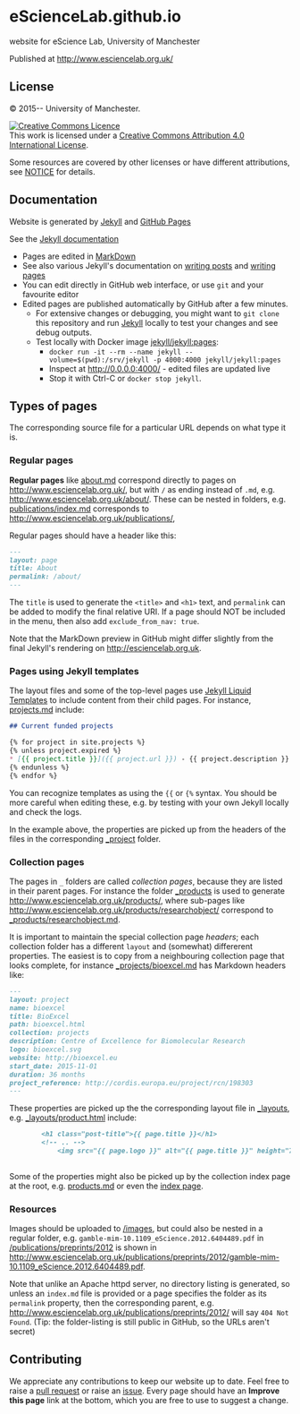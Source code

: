 # eScienceLab.github.io

website for eScience Lab, University of Manchester


Published at http://www.esciencelab.org.uk/

## License

&copy; 2015-- University of Manchester.

<a rel="license" href="http://creativecommons.org/licenses/by/4.0/"><img alt="Creative Commons Licence" style="border-width:0" src="https://i.creativecommons.org/l/by/4.0/88x31.png" /></a><br />This work is licensed under a <a rel="license" href="http://creativecommons.org/licenses/by/4.0/">Creative Commons Attribution 4.0 International License</a>.
</div>

Some resources are covered by other licenses or have different attributions, see [NOTICE](NOTICE) for details.

## Documentation

Website is generated by  [Jekyll](http://jekyllrb.com/d) and [GitHub Pages](https://pages.github.com/)

See the [Jekyll documentation](http://jekyllrb.com/docs/home/)

* Pages are edited in [MarkDown](https://daringfireball.net/projects/markdown/)
 * See also various Jekyll's documentation on [writing posts](http://jekyllrb.com/docs/posts/) and [writing pages](http://jekyllrb.com/docs/pages/)
* You can edit directly in GitHub web interface, or use `git` and your favourite editor
* Edited pages are published automatically by GitHub after a few minutes.
  * For extensive changes or debugging, you might want to `git clone` this repository and run [Jekyll](http://jekyllrb.com/) locally to test your changes and see debug outputs.
  * Test locally with Docker image [jekyll/jekyll:pages](https://hub.docker.com/r/jekyll/jekyll/):
    * `docker run -it --rm --name jekyll --volume=$(pwd):/srv/jekyll -p 4000:4000 jekyll/jekyll:pages`
    * Inspect at http://0.0.0.0:4000/ - edited files are updated live
    * Stop it with Ctrl-C or `docker stop jekyll`.

## Types of pages

The corresponding source file for a particular URL depends on what type it is.

### Regular pages

**Regular pages** like [about.md](about.md) correspond directly to pages on http://www.esciencelab.org.uk/, but with `/` as ending instead of `.md`, e.g. http://www.esciencelab.org.uk/about/.  These can be nested in folders, e.g.
[publications/index.md](publications/index.md) corresponds to http://www.esciencelab.org.uk/publications/,

Regular pages should have a header like this:

```markdown
---
layout: page
title: About
permalink: /about/
---
```

The `title` is used to generate the `<title>` and `<h1>` text, and `permalink` can be added to modify the final relative URI. If a page should NOT be included in the menu, then also add `exclude_from_nav: true`. 

Note that the MarkDown preview in GitHub might differ slightly from the final Jekyll's rendering on http://esciencelab.org.uk.


### Pages using Jekyll templates

The layout files and some of the top-level pages use [Jekyll Liquid Templates](https://jekyllrb.com/docs/templates/) to include content from their child pages.  For instance, [projects.md](projects.md) include:

```markdown
## Current funded projects

{% for project in site.projects %}
{% unless project.expired %}
* [{{ project.title }}]({{ project.url }}) - {{ project.description }}
{% endunless %}
{% endfor %}
```

You can recognize templates as using the `{{` or `{%` syntax. You should be more careful when editing 
these, e.g. by testing with your own Jekyll locally and check the logs.

In the example above, the properties are picked up from the headers of the 
files in the corresponding [_project](_project) folder. 


### Collection pages

The pages in `_` folders are called *collection pages*, because they are listed in their parent pages. For instance the folder [_products](_products) is used to generate http://www.esciencelab.org.uk/products/, where sub-pages like http://www.esciencelab.org.uk/products/researchobject/ correspond to [_products/researchobject.md](_products/researchobject.md).

It is important to maintain the special collection page _headers_; each collection folder has a different `layout` and (somewhat) differerent properties. The easiest is to copy from a neighbouring collection page that looks complete, for instance  [_projects/bioexcel.md](_projects/bioexcel.md) has Markdown headers like:

```markdown
---
layout: project
name: bioexcel
title: BioExcel
path: bioexcel.html
collection: projects
description: Centre of Excellence for Biomolecular Research
logo: bioexcel.svg
website: http://bioexcel.eu
start_date: 2015-11-01
duration: 36 months
project_reference: http://cordis.europa.eu/project/rcn/198303
---
```

These properties are picked up the the corresponding layout file in [_layouts](_layouts), e.g. [_layouts/product.html](_layouts/product.html) include:

```markdown
        <h1 class="post-title">{{ page.title }}</h1>
        <!-- .. -->
            <img src="{{ page.logo }}" alt="{{ page.title }}" height="75" max-height="100">
        
```

Some of the properties might also be picked up by the collection index page at the root, e.g. [products.md](products.md) or even the [index page](index.md).


### Resources

Images should be uploaded to [/images](/images), but could also be nested in a regular folder, e.g.
`gamble-mim-10.1109_eScience.2012.6404489.pdf` in [/publications/preprints/2012](/publications/preprints/2012) is shown in http://www.esciencelab.org.uk/publications/preprints/2012/gamble-mim-10.1109_eScience.2012.6404489.pdf. 

Note that unlike an Apache httpd server, no directory listing is generated, so unless an `index.md` file is provided or a page specifies the folder as its `permalink` property, then the corresponding parent, e.g. http://www.esciencelab.org.uk/publications/preprints/2012/ will say `404 Not Found`.  (Tip: the folder-listing is still public in GitHub, so the URLs aren't secret)


## Contributing

We appreciate any contributions to keep our website up to date. Feel free to 
raise a [pull request](https://github.com/eScienceLab/eScienceLab.github.io/pulls)
or raise an [issue](https://github.com/eScienceLab/eScienceLab.github.io/issues).
Every page should have an **Improve this page** link at the bottom, which you are free to use
to suggest a change.

